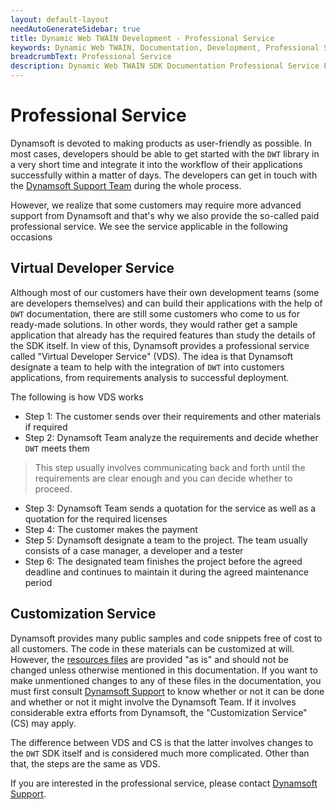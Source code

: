 ```yaml
---
layout: default-layout
needAutoGenerateSidebar: true
title: Dynamic Web TWAIN Development - Professional Service
keywords: Dynamic Web TWAIN, Documentation, Development, Professional Service
breadcrumbText: Professional Service
description: Dynamic Web TWAIN SDK Documentation Professional Service Page
---
```


# Professional Service

Dynamsoft is devoted to making products as user-friendly as possible. In most cases, developers should be able to get started with the `DWT` library in a very short time and integrate it into the workflow of their applications successfully within a matter of days. The developers can get in touch with the [Dynamsoft Support Team]({{site.about}}getsupport.html) during the whole process.

However, we realize that some customers may require more advanced support from Dynamsoft and that's why we also provide the so-called paid professional service. We see the service applicable in the following occasions

## Virtual Developer Service

Although most of our customers have their own development teams (some are developers themselves) and can build their applications with the help of `DWT` documentation, there are still some customers who come to us for ready-made solutions. In other words, they would rather get a sample application that already has the required features than study the details of the SDK itself. In view of this, Dynamsoft provides a professional service called "Virtual Developer Service" (VDS). The idea is that Dynamsoft designate a team to help with the integration of `DWT` into customers applications, from requirements analysis to successful deployment.

The following is how VDS works

* Step 1: The customer sends over their requirements and other materials if required
* Step 2: Dynamsoft Team analyze the requirements and decide whether `DWT` meets them

> This step usually involves communicating back and forth until the requirements are clear enough and you can decide whether to proceed.

* Step 3: Dynamsoft Team sends a quotation for the service as well as a quotation for the required licenses
* Step 4: The customer makes the payment
* Step 5: Dynamsoft designate a team to the project. The team usually consists of a case manager, a developer and a tester
* Step 6: The designated team finishes the project before the agreed deadline and continues to maintain it during the agreed maintenance period

## Customization Service

Dynamsoft provides many public samples and code snippets free of cost to all customers. The code in these materials can be customized at will. However, the [resources files]({{site.about}}faqs.html#what-are-the-resources-files) are provided "as is" and should not be changed unless otherwise mentioned in this documentation. If you want to make unmentioned changes to any of these files in the documentation, you must first consult [Dynamsoft Support]({{site.about}}getsupport.html) to know whether or not it can be done and whether or not it might involve the Dynamsoft Team. If it involves considerable extra efforts from Dynamsoft, the "Customization Service" (CS) may apply.

The difference between VDS and CS is that the latter involves changes to the `DWT` SDK itself and is considered much more complicated. Other than that, the steps are the same as VDS.

If you are interested in the professional service, please contact [Dynamsoft Support]({{site.about}}getsupport.html).
